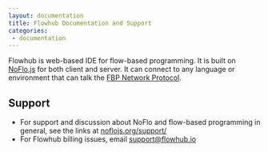 ```yaml
---
layout: documentation
title: Flowhub Documentation and Support
categories:
 - documentation
---
```


Flowhub is web-based IDE for flow-based programming. It is built on [NoFlo.js](http://noflojs.org/) for both client and server. It can connect to any language or environment that can talk the [FBP Network Protocol](http://noflojs.org/documentation/protocol/).

## Support

* For support and discussion about NoFlo and flow-based programming in general, see the links at [noflojs.org/support/](http://noflojs.org/support/)
* For Flowhub billing issues, email [support@flowhub.io](mailto:support@flowhub.io)

